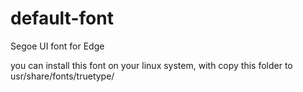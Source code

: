 # default-font
Segoe UI font for Edge

you can install this font on your linux system, with copy this folder to usr/share/fonts/truetype/ 

